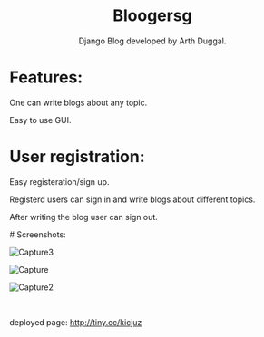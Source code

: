 <h1 align='center'>Bloogersg</h1>
<p align='center'>Django Blog developed by Arth Duggal.</p>
<h1>Features:</h2>
<p>One can write blogs about any topic.</p>
<p>Easy to use GUI.</p>

<h1>User registration:</h1>
<p>Easy registeration/sign up.</p>
<p>Registerd users can sign in and write blogs about different topics.</p>
<p>After writing the blog user can sign out.</p>
# Screenshots:


![Capture3](https://user-images.githubusercontent.com/52383180/95575952-40bfc000-0a4d-11eb-98ba-6047b91b49bf.PNG)

![Capture](https://user-images.githubusercontent.com/52383180/95574973-84192f00-0a4b-11eb-9aa2-aa344d0a2b1a.PNG)

![Capture2](https://user-images.githubusercontent.com/52383180/95575204-e8d48980-0a4b-11eb-8444-5c4c6fb363db.PNG)

</br>


deployed page:  http://tiny.cc/kicjuz
